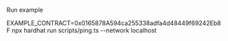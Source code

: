 Run example

EXAMPLE_CONTRACT=0x0165878A594ca255338adfa4d48449f69242Eb8F npx hardhat run scripts/ping.ts --network localhost

